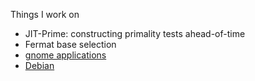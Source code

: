 Things I work on 
- JIT-Prime: constructing primality tests ahead-of-time
- Fermat base selection
- [gnome applications](https://gitlab.gnome.org/JASory)
- [Debian](https://salsa.debian.org/JASory)


